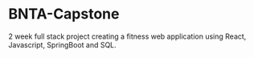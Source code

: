 # BNTA-Capstone
2 week full stack project creating a fitness web application using React, Javascript, SpringBoot and SQL.
